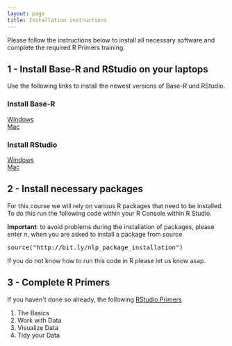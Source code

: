 ```yaml
---
layout: page
title: Installation instructions
---
```


Please follow the instructions below to install all necessary software and complete the required R Primers training.

## 1 - Install Base-R and RStudio on your laptops

Use the following links to install the newest versions of Base-R und RStudio.

### Install Base-R
<a href="https://cran.r-project.org/bin/windows/base/R-4.1.1-win.exe">Windows</a><br>
<a href="https://cran.r-project.org/bin/macosx/base/R-4.1.1.pkg">Mac</a>

### Install RStudio
<a href="https://download1.rstudio.org/desktop/windows/RStudio-1.4.1717.exe">Windows</a><br>
<a href="https://download1.rstudio.org/desktop/macos/RStudio-1.4.1717.dmg">Mac</a>

## 2 - Install necessary packages

For this course we will rely on various R packages that need to be installed. To do this run the following code within your R Console within R Studio.

<b>Important</b>: to avoid problems during the installation of packages, please enter *n*, when you are asked to install a package from source.

<font style="font-family: 'Lucida Console', Monaco, monospace;">
source("http://bit.ly/nlp_package_installation")
</font>

If you do not know how to run this code in R please let us know asap.

## 3 - Complete R Primers

If you haven't done so already, the following <a href="https://rstudio.cloud/learn/primers">RStudio Primers</a>

1) The Basics<br>
2) Work with Data<br>
3) Visualize Data<br>
4) Tidy your Data
